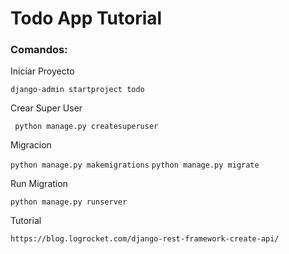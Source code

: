 # Todo App Tutorial

### Comandos:


Iniciar Proyecto

``` django-admin startproject todo ```


Crear Super User

``` python manage.py createsuperuser```

Migracion

``` python manage.py makemigrations ```
``` python manage.py migrate ```

Run Migration

``` python manage.py runserver ```


Tutorial


``` https://blog.logrocket.com/django-rest-framework-create-api/ ```